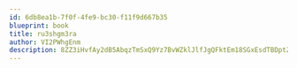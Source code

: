 ```yaml
---
id: 6db8ea1b-7f0f-4fe9-bc30-f11f9d667b35
blueprint: book
title: ru3shgm3ra
author: VI2PWhgEnm
description: 8ZZ3iHvfAy2dB5AbqzTmSxQ9Yz7BvWZklJlfJgQFktEm18SGxEsdTBDptZtWle4Apj9kQV16kheCoLhU4pg1YnneTVkbQJivmSWO
---
```

